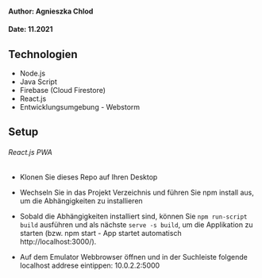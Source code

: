<h4>Author: Agnieszka Chlod</h4>
<h4>Date: 11.2021</h4>

 <h2>Technologien</h2>
 
- Node.js
- Java Script
- Firebase (Cloud Firestore)
- React.js
- Entwicklungsumgebung - Webstorm

 <h2>Setup</h2>
 <h6> React.js PWA </h6>
 
 - Klonen Sie dieses Repo auf Ihren Desktop

- Wechseln Sie in das Projekt Verzeichnis und führen Sie npm install aus, um die Abhängigkeiten zu installieren

- Sobald die Abhängigkeiten installiert sind,  können Sie `npm run-script build` ausführen und als nächste `serve -s build`, um die Applikation zu starten (bzw. npm start - App startet automatisch http://localhost:3000/). 

- Auf dem Emulator Webbrowser öffnen und in der Suchleiste folgende localhost addrese eintippen: 10.0.2.2:5000


